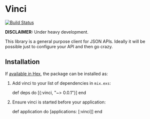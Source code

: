 # Vinci

[![Build Status](https://circleci.com/gh/leifg/vinci.svg?style=shield)](https://circleci.com/gh/leifg/vinci)

**DISCLAIMER:** Under heavy development.

This library is a general purpose client for JSON APIs. Ideally it will be possible just to configure your API and then go crazy.

## Installation

If [available in Hex](https://hex.pm/docs/publish), the package can be installed as:

  1. Add vinci to your list of dependencies in `mix.exs`:

        def deps do
          [{:vinci, "~> 0.0.1"}]
        end

  2. Ensure vinci is started before your application:

        def application do
          [applications: [:vinci]]
        end
